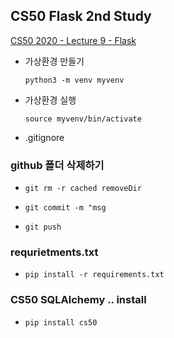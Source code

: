 ## CS50 Flask 2nd Study

[CS50 2020 - Lecture 9 - Flask](https://www.youtube.com/watch?v=x_c8pTW8ZUc&t=8372s)


- 가상환경 만들기 

    `python3 -m venv myvenv`


- 가상환경 실행

    `source myvenv/bin/activate`

- .gitignore


### github 폴더 삭제하기
- `git rm -r cached removeDir`

- `git commit -m "msg`

- `git push`


### requrietments.txt 
- `pip install -r requirements.txt`

### CS50 SQLAlchemy ..  install
- `pip install cs50`
